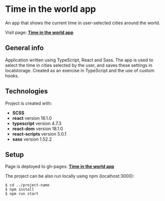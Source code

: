 # Time in the world app

An app that shows the current time in user-selected cities around the world.

Visit page: **[Time in the world app](https://grzegorzwirtek.github.io/time-in-the-world/)**

## General info

Application written using TypeScript, React and Sass. The app is used to select the time in cities selected by the user, and saves these settings in localstorage. Created as an exercise in TypeScript and the use of custom hooks.

## Technologies

Project is created with:

- **SCSS**
- **react** version 18.1.0
- **typescript** version 4.7.3
- **react-dom** version 18.1.0
- **react-scripts** version 5.0.1
- **sass** version 1.52.2

## Setup

Page is deployed to gh-pages: **[Time in the world app](https://grzegorzwirtek.github.io/time-in-the-world/)**

The project can be also run locally using npm (localhost:3000):

```
$ cd ../project-name
$ npm install
$ npm run start
```
